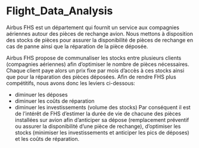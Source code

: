 # Flight_Data_Analysis

Airbus FHS est un département qui fournit un service aux compagnies aériennes autour des
pièces de rechange avion.
Nous mettons à disposition des stocks de pièces pour assurer la disponibilité de pièces de
rechange en cas de panne ainsi que la réparation de la pièce déposée.

Airbus FHS propose de communaliser les stocks entre plusieurs clients (compagnies
aériennes) afin d’optimiser le nombre de pièces nécessaires. Chaque client paye alors un
prix fixe par mois d’accès à ces stocks ainsi que pour la réparation des pièces déposées.
Afin de rendre FHS plus compétitifs, nous avons donc les leviers ci-dessous:
- diminuer les déposes
- diminuer les coûts de réparation
- diminuer les investissements (volume des stocks)
Par conséquent il est de l’intérêt de FHS d’estimer la durée de vie de chacune des pièces
installées sur avion afin d’anticiper sa dépose (remplacement préventif ou assurer la
disponibilité d’une pièce de rechange), d’optimiser les stocks (minimiser les investissements
et anticiper les pics de déposes) et les coûts de réparation.
